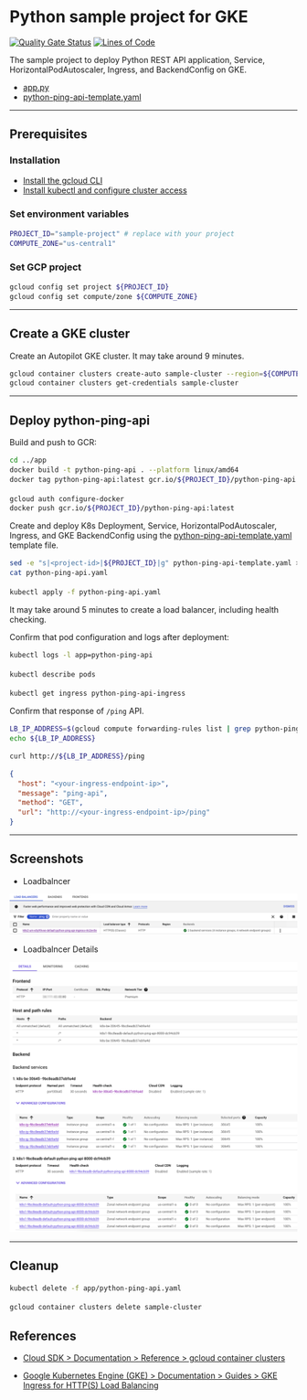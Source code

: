 # Python sample project for GKE

[![Quality Gate Status](https://sonarcloud.io/api/project_badges/measure?project=DevSecOpsSamples_gke-python-api&metric=alert_status)](https://sonarcloud.io/summary/new_code?id=DevSecOpsSamples_gke-python-api) [![Lines of Code](https://sonarcloud.io/api/project_badges/measure?project=DevSecOpsSamples_gke-python-api&metric=ncloc)](https://sonarcloud.io/summary/new_code?id=DevSecOpsSamples_gke-python-api)

The sample project to deploy Python REST API application, Service, HorizontalPodAutoscaler, Ingress, and BackendConfig on GKE.

- [app.py](app/app.py)
- [python-ping-api-template.yaml](app/python-ping-api-template.yaml)

---

## Prerequisites

### Installation

- [Install the gcloud CLI](https://cloud.google.com/sdk/docs/install)
- [Install kubectl and configure cluster access](https://cloud.google.com/kubernetes-engine/docs/how-to/cluster-access-for-kubectl)

### Set environment variables

```bash
PROJECT_ID="sample-project" # replace with your project
COMPUTE_ZONE="us-central1"
```

### Set GCP project

```bash
gcloud config set project ${PROJECT_ID}
gcloud config set compute/zone ${COMPUTE_ZONE}
```

---

## Create a GKE cluster

Create an Autopilot GKE cluster. It may take around 9 minutes.

```bash
gcloud container clusters create-auto sample-cluster --region=${COMPUTE_ZONE}
gcloud container clusters get-credentials sample-cluster
```

---

## Deploy python-ping-api

Build and push to GCR:

```bash
cd ../app
docker build -t python-ping-api . --platform linux/amd64
docker tag python-ping-api:latest gcr.io/${PROJECT_ID}/python-ping-api:latest

gcloud auth configure-docker
docker push gcr.io/${PROJECT_ID}/python-ping-api:latest
```

Create and deploy K8s Deployment, Service, HorizontalPodAutoscaler, Ingress, and GKE BackendConfig using the [python-ping-api-template.yaml](app/python-ping-api-template.yaml) template file.

```bash
sed -e "s|<project-id>|${PROJECT_ID}|g" python-ping-api-template.yaml > python-ping-api.yaml
cat python-ping-api.yaml

kubectl apply -f python-ping-api.yaml
```

It may take around 5 minutes to create a load balancer, including health checking.

Confirm that pod configuration and logs after deployment:

```bash
kubectl logs -l app=python-ping-api

kubectl describe pods

kubectl get ingress python-ping-api-ingress
```

Confirm that response of `/ping` API.

```bash
LB_IP_ADDRESS=$(gcloud compute forwarding-rules list | grep python-ping-api | awk '{ print $2 }')
echo ${LB_IP_ADDRESS}
```

```bash
curl http://${LB_IP_ADDRESS}/ping
```

```json
{
  "host": "<your-ingress-endpoint-ip>",
  "message": "ping-api",
  "method": "GET",
  "url": "http://<your-ingress-endpoint-ip>/ping"
}
```

---

## Screenshots

- Loadbalncer

![loadbalancer](./screenshots/loadbalancer.png?raw=true)

- Loadbalncer Details

![loadbalancer-details](./screenshots/loadbalancer-details.png?raw=true)

---

## Cleanup

```bash
kubectl delete -f app/python-ping-api.yaml

gcloud container clusters delete sample-cluster
```

## References

- [Cloud SDK > Documentation > Reference > gcloud container clusters](https://cloud.google.com/sdk/gcloud/reference/container/clusters)

- [Google Kubernetes Engine (GKE) > Documentation > Guides > GKE Ingress for HTTP(S) Load Balancing](https://cloud.google.com/kubernetes-engine/docs/concepts/ingress)
